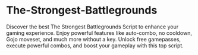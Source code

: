 # The-Strongest-Battlegrounds
Discover the best The Strongest Battlegrounds Script to enhance your gaming experience. Enjoy powerful features like auto-combo, no cooldown, Gojo moveset, and much more without a key. Unlock free gamepasses, execute powerful combos, and boost your gameplay with this top script.
